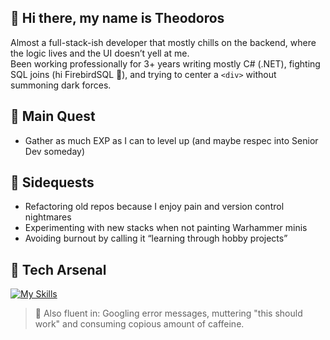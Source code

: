 ## 👋 Hi there, my name is Theodoros

Almost a full-stack-ish developer that mostly chills on the backend, where the logic lives and the UI doesn’t yell at me.  
Been working professionally for 3+ years writing mostly C# (.NET), fighting SQL joins (hi FirebirdSQL 👹), and trying to center a `<div>` without summoning dark forces.

## 🎯 Main Quest
- Gather as much EXP as I can to level up (and maybe respec into Senior Dev someday)

## 🧩 Sidequests
- Refactoring old repos because I enjoy pain and version control nightmares
- Experimenting with new stacks when not painting Warhammer minis
- Avoiding burnout by calling it “learning through hobby projects”

## 🧰 Tech Arsenal
[![My Skills](https://skillicons.dev/icons?i=js,html,css,dotnet,flask,kotlin,nodejs,py,postgres,postman,mongodb,mysql)](https://skillicons.dev)

> 💬 Also fluent in: Googling error messages, muttering "this should work" and consuming copious amount of caffeine.
